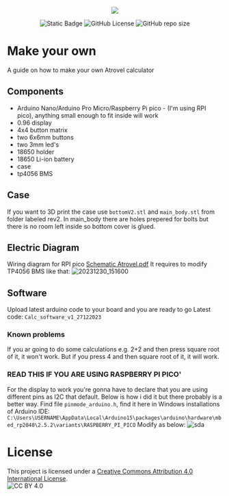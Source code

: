 <p align="center">
  <img src="https://github.com/A-N-Ulab/ATROVEL-arduino_calculator/assets/131162335/ae3fdf00-2a4e-4214-85f3-08daa32d2aa6">
</p>
<p align="center">
  <img alt="Static Badge" src="https://img.shields.io/badge/ANUlab-Atrovel-blue">
  <img alt="GitHub License" src="https://img.shields.io/github/license/A-N-Ulab/ATROVEL-arduino_calculator">
  <img alt="GitHub repo size" src="https://img.shields.io/github/repo-size/A-N-Ulab/ATROVEL-arduino_calculator">
</p>

# Make your own
A guide on how to make your own Atrovel calculator


## Components
* Arduino Nano/Arduino Pro Micro/Raspberry Pi pico - (I'm using RPI pico), anything small enough to fit inside will work
* 0.96 display
* 4x4 button matrix
* two 6x6mm buttons
* two 3mm led's
* 18650 holder
* 18650 Li-ion battery
* case
* tp4056 BMS

## Case
If you want to 3D print the case use ```bottomV2.stl``` and ```main_body.stl``` from folder labeled rev2. In main_body there are holes prepered for bolts but there is no room left inside so bottom cover is glued.

## Electric Diagram
Wiring diagram for RPI pico
[Schematic Atrovel.pdf](https://github.com/A-N-Ulab/ATROVEL-arduino_calculator/files/13798303/Schematic.Atrovel.pdf)
It requires to modify TP4056 BMS like that:
![20231230_151600](https://github.com/A-N-Ulab/ATROVEL-arduino_calculator/assets/131162335/efb826f4-d096-450f-b4ba-79e10b34b2af)

## Software
Upload latest arduino code to your board and you are ready to go
Latest code: ```Calc_software_v1_27122023```

### Known problems
If you ar going to do some calculations e.g. 2+2 and then press square root of it, it won't work. But if you press 4 and then square root of it, it will work.

### **READ THIS IF YOU ARE USING RASPBERRY PI PICO**'
For the display to work you're gonna have to declare that you are using different pins as I2C that default. Below is how i did it but there probably is a better way.
Find file ```pinmode_arduino.h```, find it here in Windows installations of Arduino IDE:
```C:\Users\USERNAME\AppData\Local\Arduino15\packages\arduino\hardware\mbed_rp2040\2.5.2\variants\RASPBERRY_PI_PICO```
Modify as below:
![sda](https://github.com/A-N-Ulab/ATROVEL-arduino_calculator/assets/131162335/0a93c4d0-0f1c-4c15-99ae-a7676c97000a)

# License
This project is licensed under a [Creative Commons Attribution 4.0 International License](http://creativecommons.org/licenses/by/4.0/).  
![CC BY 4.0](https://i.creativecommons.org/l/by/4.0/88x31.png)


